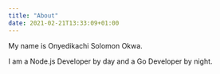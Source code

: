 ```yaml
---
title: "About"
date: 2021-02-21T13:33:09+01:00
---
```


My name is Onyedikachi Solomon Okwa.

I am a Node.js Developer by day and a Go Developer by night.
